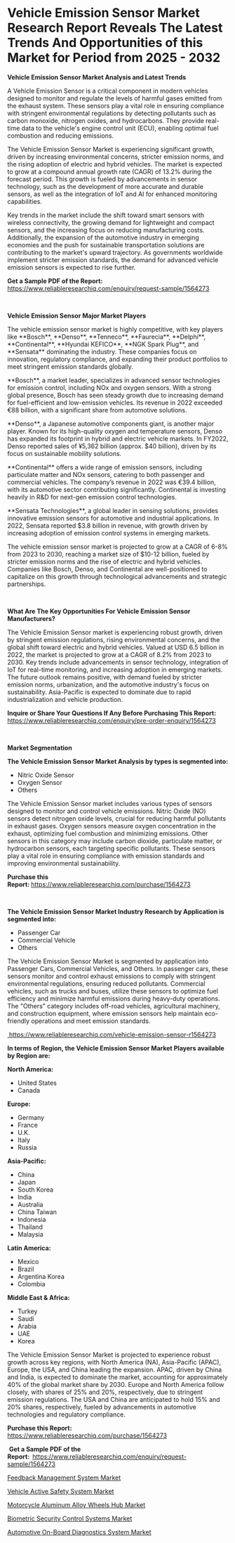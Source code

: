 <p><h1>Vehicle Emission Sensor Market Research Report Reveals The Latest Trends And Opportunities of this Market for Period from 2025 - 2032</h1></p><p><strong>Vehicle Emission Sensor Market Analysis and Latest Trends</strong></p>
<p><p>A Vehicle Emission Sensor is a critical component in modern vehicles designed to monitor and regulate the levels of harmful gases emitted from the exhaust system. These sensors play a vital role in ensuring compliance with stringent environmental regulations by detecting pollutants such as carbon monoxide, nitrogen oxides, and hydrocarbons. They provide real-time data to the vehicle's engine control unit (ECU), enabling optimal fuel combustion and reducing emissions.</p><p>The Vehicle Emission Sensor Market is experiencing significant growth, driven by increasing environmental concerns, stricter emission norms, and the rising adoption of electric and hybrid vehicles. The market is expected to grow at a compound annual growth rate (CAGR) of 13.2% during the forecast period. This growth is fueled by advancements in sensor technology, such as the development of more accurate and durable sensors, as well as the integration of IoT and AI for enhanced monitoring capabilities.</p><p>Key trends in the market include the shift toward smart sensors with wireless connectivity, the growing demand for lightweight and compact sensors, and the increasing focus on reducing manufacturing costs. Additionally, the expansion of the automotive industry in emerging economies and the push for sustainable transportation solutions are contributing to the market's upward trajectory. As governments worldwide implement stricter emission standards, the demand for advanced vehicle emission sensors is expected to rise further.</p></p>
<p><strong>Get a Sample PDF of the Report:&nbsp;</strong> <a href="https://www.reliableresearchiq.com/enquiry/request-sample/1564273?utm_campaign=1876&utm_medium=2&utm_source=Github&utm_content=ia&utm_term=23012025&utm_id=vehicle-emission-sensor">https://www.reliableresearchiq.com/enquiry/request-sample/1564273</a></p>
<p>&nbsp;</p>
<p><strong>Vehicle Emission Sensor Major Market Players</strong></p>
<p><p>The vehicle emission sensor market is highly competitive, with key players like **Bosch**, **Denso**, **Tenneco**, **Faurecia**, **Delphi**, **Continental**, **Hyundai KEFICO**, **NGK Spark Plug**, and **Sensata** dominating the industry. These companies focus on innovation, regulatory compliance, and expanding their product portfolios to meet stringent emission standards globally.</p><p>**Bosch**, a market leader, specializes in advanced sensor technologies for emission control, including NOx and oxygen sensors. With a strong global presence, Bosch has seen steady growth due to increasing demand for fuel-efficient and low-emission vehicles. Its revenue in 2022 exceeded €88 billion, with a significant share from automotive solutions.</p><p>**Denso**, a Japanese automotive components giant, is another major player. Known for its high-quality oxygen and temperature sensors, Denso has expanded its footprint in hybrid and electric vehicle markets. In FY2022, Denso reported sales of ¥5,362 billion (approx. $40 billion), driven by its focus on sustainable mobility solutions.</p><p>**Continental** offers a wide range of emission sensors, including particulate matter and NOx sensors, catering to both passenger and commercial vehicles. The company’s revenue in 2022 was €39.4 billion, with its automotive sector contributing significantly. Continental is investing heavily in R&D for next-gen emission control technologies.</p><p>**Sensata Technologies**, a global leader in sensing solutions, provides innovative emission sensors for automotive and industrial applications. In 2022, Sensata reported $3.8 billion in revenue, with growth driven by increasing adoption of emission control systems in emerging markets.</p><p>The vehicle emission sensor market is projected to grow at a CAGR of 6-8% from 2023 to 2030, reaching a market size of $10-12 billion, fueled by stricter emission norms and the rise of electric and hybrid vehicles. Companies like Bosch, Denso, and Continental are well-positioned to capitalize on this growth through technological advancements and strategic partnerships.</p></p>
<p>&nbsp;</p>
<p><strong>What Are The Key Opportunities For Vehicle Emission Sensor Manufacturers?</strong></p>
<p><p>The Vehicle Emission Sensor market is experiencing robust growth, driven by stringent emission regulations, rising environmental concerns, and the global shift toward electric and hybrid vehicles. Valued at USD 6.5 billion in 2022, the market is projected to grow at a CAGR of 8.2% from 2023 to 2030. Key trends include advancements in sensor technology, integration of IoT for real-time monitoring, and increasing adoption in emerging markets. The future outlook remains positive, with demand fueled by stricter emission norms, urbanization, and the automotive industry's focus on sustainability. Asia-Pacific is expected to dominate due to rapid industrialization and vehicle production.</p></p>
<p><strong>Inquire or Share Your Questions If Any Before Purchasing This Report:</strong> <a href="https://www.reliableresearchiq.com/enquiry/pre-order-enquiry/1564273?utm_campaign=1876&utm_medium=2&utm_source=Github&utm_content=ia&utm_term=23012025&utm_id=vehicle-emission-sensor">https://www.reliableresearchiq.com/enquiry/pre-order-enquiry/1564273</a></p>
<p>&nbsp;</p>
<p><strong>Market Segmentation</strong></p>
<p><strong>The Vehicle Emission Sensor Market Analysis by types is segmented into:</strong></p>
<p><ul><li>Nitric Oxide Sensor</li><li>Oxygen Sensor</li><li>Others</li></ul></p>
<p><p>The Vehicle Emission Sensor market includes various types of sensors designed to monitor and control vehicle emissions. Nitric Oxide (NO) sensors detect nitrogen oxide levels, crucial for reducing harmful pollutants in exhaust gases. Oxygen sensors measure oxygen concentration in the exhaust, optimizing fuel combustion and minimizing emissions. Other sensors in this category may include carbon dioxide, particulate matter, or hydrocarbon sensors, each targeting specific pollutants. These sensors play a vital role in ensuring compliance with emission standards and improving environmental sustainability.</p></p>
<p><strong>Purchase this Report:&nbsp;</strong><a href="https://www.reliableresearchiq.com/purchase/1564273?utm_campaign=1876&utm_medium=2&utm_source=Github&utm_content=ia&utm_term=23012025&utm_id=vehicle-emission-sensor">https://www.reliableresearchiq.com/purchase/1564273</a></p>
<p>&nbsp;</p>
<p><strong>The Vehicle Emission Sensor Market Industry Research by Application is segmented into:</strong></p>
<p><ul><li>Passenger Car</li><li>Commercial Vehicle</li><li>Others</li></ul></p>
<p><p>The Vehicle Emission Sensor Market is segmented by application into Passenger Cars, Commercial Vehicles, and Others. In passenger cars, these sensors monitor and control exhaust emissions to comply with stringent environmental regulations, ensuring reduced pollutants. Commercial vehicles, such as trucks and buses, utilize these sensors to optimize fuel efficiency and minimize harmful emissions during heavy-duty operations. The "Others" category includes off-road vehicles, agricultural machinery, and construction equipment, where emission sensors help maintain eco-friendly operations and meet emission standards.</p></p>
<p><a href="https://www.reliableresearchiq.com/vehicle-emission-sensor-r1564273?utm_campaign=1876&utm_medium=2&utm_source=Github&utm_content=ia&utm_term=23012025&utm_id=vehicle-emission-sensor">&nbsp;https://www.reliableresearchiq.com/vehicle-emission-sensor-r1564273</a></p>
<p><strong>In terms of Region, the Vehicle Emission Sensor Market Players available by Region are:</strong></p>
<p>
    <p> <strong> North America: </strong>
        <ul>
            <li>United States</li>
            <li>Canada</li>
        </ul>
        </p> 
    <p> <strong> Europe: </strong>
        <ul>
            <li>Germany</li>
            <li>France</li>
            <li>U.K.</li>
            <li>Italy</li>
            <li>Russia</li>
        </ul>
        </p> 
    <p> <strong> Asia-Pacific: </strong>
        <ul>
            <li>China</li>
            <li>Japan</li>
            <li>South Korea</li>
            <li>India</li>
            <li>Australia</li>
            <li>China Taiwan</li>
            <li>Indonesia</li>
            <li>Thailand</li>
            <li>Malaysia</li>
        </ul>
        </p> 
    <p> <strong> Latin America: </strong>
        <ul>
            <li>Mexico</li>
            <li>Brazil</li>
            <li>Argentina Korea</li>
            <li>Colombia</li>
        </ul>
        </p> 
    <p> <strong> Middle East & Africa: </strong>
        <ul>
            <li>Turkey</li>
            <li>Saudi</li>
            <li>Arabia</li>
            <li>UAE</li>
            <li>Korea</li>
        </ul>
    </p>
    </p>
<p><p>The Vehicle Emission Sensor Market is projected to experience robust growth across key regions, with North America (NA), Asia-Pacific (APAC), Europe, the USA, and China leading the expansion. APAC, driven by China and India, is expected to dominate the market, accounting for approximately 40% of the global market share by 2030. Europe and North America follow closely, with shares of 25% and 20%, respectively, due to stringent emission regulations. The USA and China are anticipated to hold 15% and 20% shares, respectively, fueled by advancements in automotive technologies and regulatory compliance.</p></p>
<p><strong>Purchase this Report: </strong><a href="https://www.reliableresearchiq.com/purchase/1564273?utm_campaign=1876&utm_medium=2&utm_source=Github&utm_content=ia&utm_term=23012025&utm_id=vehicle-emission-sensor">https://www.reliableresearchiq.com/purchase/1564273</a></p>
<p>&nbsp;<strong>Get a Sample PDF of the Report:&nbsp;&nbsp;</strong><a href="https://www.reliableresearchiq.com/enquiry/request-sample/1564273?utm_campaign=1876&utm_medium=2&utm_source=Github&utm_content=ia&utm_term=23012025&utm_id=vehicle-emission-sensor">https://www.reliableresearchiq.com/enquiry/request-sample/1564273</a></p>
<p><strong></strong></p>
<p><p><a href="https://www.linkedin.com/pulse/feedback-management-system-market-research-report-identifying-ftqbe?utm_campaign=1876&utm_medium=2&utm_source=Github&utm_content=ia&utm_term=23012025&utm_id=vehicle-emission-sensor">Feedback Management System Market</a></p><p><a href="https://github.com/soufframalvina2001/Market-Research-Report-List-1/blob/main/vehicle-active-safety-system-market.md?utm_campaign=1876&utm_medium=2&utm_source=Github&utm_content=ia&utm_term=23012025&utm_id=vehicle-emission-sensor">Vehicle Active Safety System Market</a></p><p><a href="https://www.linkedin.com/pulse/whats-powering-motorcycle-aluminum-alloy-wheels-hub-market-vxazc?utm_campaign=1876&utm_medium=2&utm_source=Github&utm_content=ia&utm_term=23012025&utm_id=vehicle-emission-sensor">Motorcycle Aluminum Alloy Wheels Hub Market</a></p><p><a href="https://www.linkedin.com/pulse/biometric-security-control-systems-market-report-company-4vxze?utm_campaign=1876&utm_medium=2&utm_source=Github&utm_content=ia&utm_term=23012025&utm_id=vehicle-emission-sensor">Biometric Security Control Systems Market</a></p><p><a href="https://github.com/mezokathleen834/Market-Research-Report-List-1/blob/main/automotive-on-board-diagnostics-system-market.md?utm_campaign=1876&utm_medium=2&utm_source=Github&utm_content=ia&utm_term=23012025&utm_id=vehicle-emission-sensor">Automotive On-Board Diagnostics System Market</a></p></p>